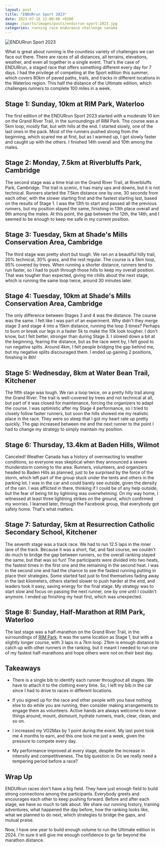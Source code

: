 ```yaml
---
layout: post
title: "ENDURrun Sport 2023"
date: 2023-07-16 12:00:00 +0200
image: /sports/images/posts/endurrun-sport-2023.jpg
categories: running race endurance challenge canada
---
```


![ENDURrun Sport 2023](/sports/images/posts/endurrun-sport-2023.jpg)

What is great about running is the countless variety of challenges we can face out there. There are races of all distances, all terrains, elevations, weather, and even all together in a single event. That's the case of ENDURrun, a staged race that offers something different every day for 7 days. I had the privilege of competing at the Sport edition this summer, which covers 80km of paved paths, trails, and tracks in different locations in the Waterloo region. This half the distance of the Ultimate edition, which challenges runners to complete 100 miles in a week.

<!-- more -->

## Stage 1: Sunday, 10km at RIM Park, Waterloo

The first edition of the ENDURrun Sport 2023 started with a moderate 10 km on the Grand River Trail, in the surroundings of RIM Park. The course was a 5km loop, mostly flat, but with hills at the end. I started slowly, one of the last ones in the pack. Most of the runners pushed strong from the beginning, which scared me at first, but as I warmed up, I got slowly faster and caught up with the others. I finished 14th overall and 10th among the males.

## Stage 2: Monday, 7.5km at Riverbluffs Park, Cambridge

The second stage was a time trial on the Grand River Trail, at Riverbluffs Park, Cambridge. The trail is scenic, it has many ups and downs, but it is not technical. Runners started the 7.5km distance one by one, 30 seconds from each other, with the slower starting first and the fastest starting last, based on the results of Stage 1. I was the 13th to start and passed all the previous runners, but my position stayed the same, finishing in 13th place overall and 9th among the males. At this point, the gap between the 12th, the 14th, and I seemed to be enough to keep me safe in my current position.

## Stage 3: Tuesday, 5km at Shade's Mills Conservation Area, Cambridge

The third stage was pretty short but tough. We ran on a beautiful hilly trail, 20% technical, 30% grass, and the rest regular. The course is a 5km loop, 95% covered by trees. When running a shorter distance, runners tend to run faster, so I had to push through those hills to keep my overall position. That was tougher than expected, giving me chills about the next stage, which is running the same loop twice, around 30 minutes later.

## Stage 4: Tuesday, 10km at Shade's Mills Conservation Area, Cambridge

The only difference between Stages 3 and 4 was the distance. The course was the same. I felt like I was part of an experiment. Why didn't they merge stage 3 and stage 4 into a 15km distance, running the loop 3 times? Perhaps to burn or break our legs in a faster 5k to make the 10k look tougher. I don't know, but I felt better, stronger than during Stage 3. I slowed down a bit at the beginning, fearing the distance, but as the race went by, I felt good to run negative splits. Around 4km, I felt people bridging the gap behind me, but my negative splits discouraged them. I ended up gaining 2 positions, finishing in 8th!

## Stage 5: Wednesday, 8km at Water Bean Trail, Kitchener

The fifth stage was tough. We ran a loop twice, on a pretty hilly trail along the Grand River. The trail is well-covered by trees and not technical at all, but part of it was closed for maintenance, forcing the organizers to adapt the course. I was optimistic after my Stage 4 performance, so I tried to closely follow faster runners, but soon the hills showed me my realistic place in the race. They were so steep that I got my heart rate up pretty quickly. The gap increased between me and the next runner to the point I had to change my strategy to simply maintain my position.

## Stage 6: Thursday, 13.4km at Baden Hills, Wilmot

Canceled! Weather Canada has a history of overreacting to weather conditions, so everyone was skeptical when they announced a severe thunderstorm coming to the area. Runners, volunteers, and organizers headed to Baden Hills as planned, just to be surprised by the force of the storm, which left part of the group stuck under the tents and others in the parking lot. I was in the car and could barely see outside, given the density of the rain. I was afflicted in there, thinking if I could be of any help outside, but the fear of being hit by lightning was overwhelming. On my way home, I witnessed at least three lightning strikes on the ground, which confirmed my worries. I learned later, through the Facebook group, that everybody got safely home. That's what matters.

## Stage 7: Saturday, 5km at Resurrection Catholic Secondary School, Kitchener

The seventh stage was a track race. We had to run 12.5 laps in the inner lane of the track. Because it was a short, flat, and fast course, we couldn't do much to bridge the gap between runners, so the overall ranking stayed the same, but that was so fun! The participants were divided into two heats, the fastest times in the first one and the remaining in the second heat. I was in the second one and had the chance to see the fastest running putting in place their strategies. Some started fast just to find themselves fading away in the last kilometers, others started slower to push harder at the end, and leaders took it easy, saving energy for the final stage. My strategy was to start slow and focus on passing the next runner, one by one until I couldn't anymore. I ended up finishing my heat first, which was unexpected.

## Stage 8: Sunday, Half-Marathon at RIM Park, Waterloo

The last stage was a half-marathon on the Grand River Trail, in the surroundings of [RIM Park](https://www.waterloo.ca/en/things-to-do/rim-park.aspx). It was the same location as Stage 1, but with a slightly longer course, with 3 laps in a 7km loop. 21km is enough distance to catch up with other runners in the ranking, but it meant I needed to run one of my fastest half-marathons and hope others were not on their best day.

## Takeaways

 - There is a single bib to identify each runner throughout all stages. We have to attach it to the clothing every time. So, I left my bib in the car since I had to drive to races in different locations.

 - If you signed up for the race and other people with you have nothing else to do while you are running, then consider making arrangements to engage them as volunteers. Active hands are always welcome to move things around, mount, dismount, hydrate runners, mark, clear, clean, and so on.

 - I increased my VO2Max by 1 point during the event. My last point took me 4 months to earn, and this one took me just a week, given the pressure to compete every day.

 - My performance improved at every stage, despite the increase in intensity and competitiveness. The big question is: Do we really need a tempering period before a race?

## Wrap Up

ENDURrun races don't have a big field. They have just enough field to build strong connections among the participants. Everybody greets and encourages each other to keep pushing forward. Before and after each stage, we have so much to talk about. We share our running history, training adventures, what happened the day before, how the ranking looks like, what we planned to do next, which strategies to bridge the gaps, and mutual praise.

Now, I have one year to build enough volume to run the Ultimate edition in 2024. I'm sure it will give me enough confidence to go far beyond the marathon distance.